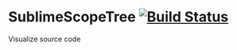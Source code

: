 # SublimeScopeTree [![Build Status](https://travis-ci.org/jbearer/SublimeScopeTree.svg?branch=master)](https://travis-ci.org/jbearer/SublimeScopeTree)

Visualize source code
